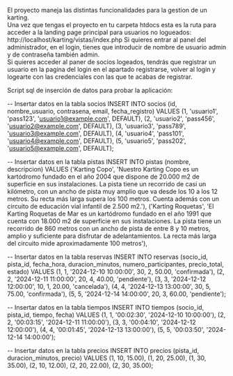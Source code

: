 El proyecto maneja las distintas funcionalidades para la gestion de un karting.                                                                                                                                                                                                          
Una vez que tengas el proyecto en tu carpeta htdocs esta es la ruta para acceder a la landing page principal para usuarios no logueados:   http://localhost/karting/vistas/index.php
Si quieres entrar al panel del administrador, en el login, tienes que introducir de nombre de usuario admin y de contraseña también admin.  
Si quieres acceder al paner de socios logeados, tendrás que registrar un usuario en la pagina del login en el apartado registrarse, volver al login y logearte con las credenciales con las que te acabas de registrar.               

Script sql de inserción de datos para probar la aplicación: 

-- Insertar datos en la tabla socios
INSERT INTO socios (id, nombre_usuario, contrasena, email, fecha_registro) VALUES
(1, 'usuario1', 'pass123', 'usuario1@example.com', DEFAULT),
(2, 'usuario2', 'pass456', 'usuario2@example.com', DEFAULT),
(3, 'usuario3', 'pass789', 'usuario3@example.com', DEFAULT),
(4, 'usuario4', 'pass101', 'usuario4@example.com', DEFAULT),
(5, 'usuario5', 'pass202', 'usuario5@example.com', DEFAULT);

-- Insertar datos en la tabla pistas
INSERT INTO pistas (nombre, descripcion) VALUES
('Karting Copo', 'Nuestro Karting Copo es un kartódromo fundado en el año 2004 que dispone de 20.000 m2 de superficie en sus instalaciones. La pista tiene un recorrido de casi un kilómetro, con un ancho de pista muy amplio que va desde los 10 a los 12 metros. Su recta más larga supera los 100 metros. Cuenta además con un circuito de educación vial infantil de 2.500 m2.'),
('Karting Roquetas', 'El Karting Roquetas de Mar es un kartódromo fundado en el año 1991 que cuenta con 18.000 m2 de superficie en sus instalaciones. La pista tiene un recorrido de 860 metros con un ancho de pista de entre 8 y 10 metros, amplio y suficiente para disfrutar de adelantamientos. La recta más larga del circuito mide aproximadamente 100 metros'),

-- Insertar datos en la tabla reservas
INSERT INTO reservas (socio_id, pista_id, fecha_hora, duracion_minutos, numero_participantes, precio_total, estado) VALUES
(1, 1, '2024-12-10 10:00:00', 30, 2, 50.00, 'confirmada'),
(2, 2, '2024-12-11 11:00:00', 20, 4, 40.00, 'pendiente'),
(3, 3, '2024-12-12 12:00:00', 10, 1, 20.00, 'cancelada'),
(4, 4, '2024-12-13 13:00:00', 30, 5, 75.00, 'confirmada'),
(5, 5, '2024-12-14 14:00:00', 20, 3, 60.00, 'pendiente');

-- Insertar datos en la tabla tiempos
INSERT INTO tiempos (socio_id, pista_id, tiempo, fecha) VALUES
(1, 1, '00:02:30', '2024-12-10 10:00:00'),
(2, 2, '00:03:15', '2024-12-11 11:00:00'),
(3, 3, '00:04:10', '2024-12-12 12:00:00'),
(4, 4, '00:01:45', '2024-12-13 13:00:00'),
(5, 5, '00:03:50', '2024-12-14 14:00:00');

-- Insertar datos en la tabla precios
INSERT INTO precios (pista_id, duracion_minutos, precio) VALUES
(1, 10, 15.00),
(1, 20, 25.00),
(1, 30, 35.00),
(2, 10, 12.00),
(2, 20, 22.00),
(2, 30, 35.00);






